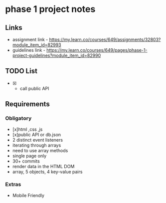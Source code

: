 # phase 1 project notes

## Links

- assignment link - https://my.learn.co/courses/649/assignments/32803?module_item_id=82993
- guidelines link - https://my.learn.co/courses/649/pages/phase-1-project-guidelines?module_item_id=82990

## TODO List


- [x] - call public API

## Requirements

### Obligatory

- [x]html ,css ,js
- [x]public API or db.json
- 2 distinct event listeners
- iterating through arrays
- need to use array methods
- single page only
- 30+ commits
- render data in the HTML DOM
- array, 5 objects, 4 key-value pairs

### Extras

- Mobile Friendly
